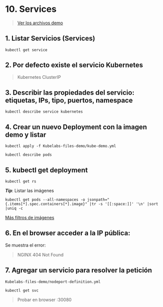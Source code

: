 # 10. Services <!-- omit in TOC -->

> [Ver los archivos demo](./kubelabs-files-demo)

## 1. Listar Servicios (Services)
```vim
kubectl get service
```

## 2. Por defecto existe el servicio Kubernetes
> Kubernetes ClusterIP

## 3. Describir las propiedades del servicio: etiquetas, IPs, tipo, puertos, namespace
```vim
kubectl describe service kubernetes
```
## 4. Crear un nuevo Deployment con la imagen demo y listar
```vim
kubectl apply -f Kubelabs-files-demo/kube-demo.yml

kubectl describe pods
```
## 5. kubectl get deployment
```vim
kubectl get rs
```

***Tip***: Listar las imágenes
```vim
kubectl get pods --all-namespaces -o jsonpath="{.items[*].spec.containers[*].image}" |tr -s '[[:space:]]' '\n' |sort |uniq -c
```

[Más filtros de imágenes](https://kubernetes.io/docs/tasks/access-application-cluster/list-all-running-container-images/)
## 6. En el browser acceder a la IP pública:

Se muestra el error:

> NGINX 404 Not Found

## 7. Agregar un servicio para resolver la petición
```vim
Kubelabs-files-demo/nodeport-definition.yml

kubectl get svc
```

> Probar en browser <ip-publica>:30080
